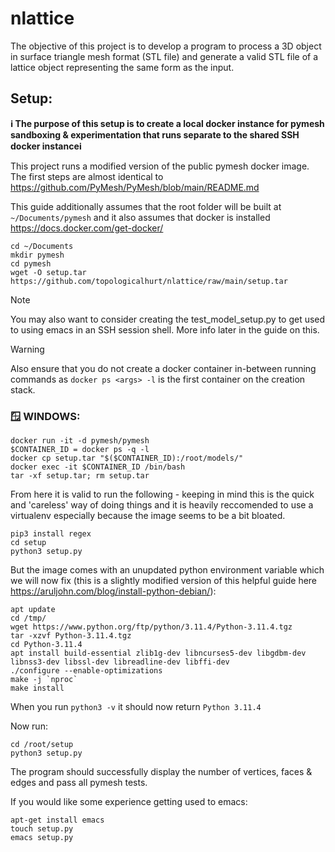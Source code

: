 # nlattice
The objective of this project is to develop a program to process a 3D object in surface triangle mesh format (STL file) and generate a valid STL file of a lattice object representing the same form as the input. 

## Setup:

__ℹ️ The purpose of this setup is to create a local docker instance for pymesh sandboxing & experimentation that runs separate to the shared SSH docker instanceℹ️__

This project runs a modified version of the public pymesh docker image. The first steps are almost identical to https://github.com/PyMesh/PyMesh/blob/main/README.md

This guide additionally assumes that the root folder will be built at ```~/Documents/pymesh``` and it also assumes that docker is installed https://docs.docker.com/get-docker/


```
cd ~/Documents
mkdir pymesh
cd pymesh
wget -O setup.tar https://github.com/topologicalhurt/nlattice/raw/main/setup.tar
```

> [!NOTE]
> You may also want to consider creating the test_model_setup.py to get used to using emacs in an SSH session shell. More info later in the guide on this.

> [!WARNING]
> Also ensure that you do not create a docker container in-between running commands as ```docker ps <args> -l``` is the first container on the creation stack.

### 🪟 WINDOWS:

```
docker run -it -d pymesh/pymesh
$CONTAINER_ID = docker ps -q -l
docker cp setup.tar "$($CONTAINER_ID):/root/models/"
docker exec -it $CONTAINER_ID /bin/bash
tar -xf setup.tar; rm setup.tar
```

From here it is valid to run the following - keeping in mind this is the quick and 'careless' way of doing things and it is heavily reccomended to use a virtualenv especially because the image seems to be a bit bloated.

```
pip3 install regex
cd setup
python3 setup.py
```

But the image comes with an unupdated python environment variable which we will now fix (this is a slightly modified version of this helpful guide here https://aruljohn.com/blog/install-python-debian/):

```
apt update
cd /tmp/
wget https://www.python.org/ftp/python/3.11.4/Python-3.11.4.tgz
tar -xzvf Python-3.11.4.tgz
cd Python-3.11.4
apt install build-essential zlib1g-dev libncurses5-dev libgdbm-dev libnss3-dev libssl-dev libreadline-dev libffi-dev
./configure --enable-optimizations
make -j `nproc`
make install
```

When you run ```python3 -v``` it should now return ```Python 3.11.4```

Now run:

```
cd /root/setup
python3 setup.py
```

The program should successfully display the number of vertices, faces & edges and pass all pymesh tests.

If you would like some experience getting used to emacs:

```
apt-get install emacs
touch setup.py
emacs setup.py
```
